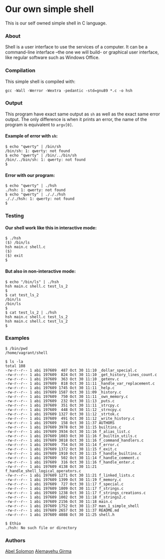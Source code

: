 # Our own simple shell

This is our self owned simple shell in C language.

### About

Shell is a user interface to use the services of a computer. It can be a command-line interface –the one we will build- or graphical user interface, like regular software such as Windows Office.

### Compilation
This simple shell is compiled with:
```
gcc -Wall -Werror -Wextra -pedantic -std=gnu89 *.c -o hsh
```

### Output
This program have exact same output as ```sh``` as well as the exact same error output. The only difference is when it prints an error, the name of the program is equivalent to ```argv[0]```.

#### Example of error with ```sh```:
```
$ echo "qwerty" | /bin/sh
/bin/sh: 1: qwerty: not found
$ echo "qwerty" | /bin/../bin/sh
/bin/../bin/sh: 1: qwerty: not found
$
```

#### Error with our program:

```
$ echo "qwerty" | ./hsh
./hsh: 1: qwerty: not found
$ echo "qwerty" | ./././hsh
./././hsh: 1: qwerty: not found
$
```
### Testing
#### Our shell work like this in interactive mode:
```
$ ./hsh
($) /bin/ls
hsh main.c shell.c
($)
($) exit
$
```

#### But also in non-interactive mode:
```
$ echo "/bin/ls" | ./hsh
hsh main.c shell.c test_ls_2
$
$ cat test_ls_2
/bin/ls
/bin/ls
$
$ cat test_ls_2 | ./hsh
hsh main.c shell.c test_ls_2
hsh main.c shell.c test_ls_2
$
```
### Examples
```
$ /bin/pwd
/home/vagrant/shell
```

```
$ ls -la
total 108
-rw-r--r-- 1 abi 197609  487 Oct 30 11:10 _dollar_special.c
-rw-r--r-- 1 abi 197609  824 Oct 30 11:10 _get_history_lines_count.c
-rw-r--r-- 1 abi 197609  363 Oct 30 11:10 _getenv.c
-rw-r--r-- 1 abi 197609  818 Oct 30 11:11 _handle_var_replacement.c
-rw-r--r-- 1 abi 197609 1745 Oct 30 11:11 _help.c
-rw-r--r-- 1 abi 197609 1587 Oct 30 11:09 _history.c
-rw-r--r-- 1 abi 197609  750 Oct 30 11:11 _own_memory.c
-rw-r--r-- 1 abi 197609  232 Oct 30 11:13 _puts.c
-rw-r--r-- 1 abi 197609  351 Oct 30 11:11 _strcpy.c
-rw-r--r-- 1 abi 197609  448 Oct 30 11:12 _strncpy.c
-rw-r--r-- 1 abi 197609 1327 Oct 30 11:12 _strtok.c
-rw-r--r-- 1 abi 197609  491 Oct 30 11:12 _write_history.c
-rw-r--r-- 1 abi 197609  158 Oct 30 11:37 AUTHORS
-rw-r--r-- 1 abi 197609 3978 Oct 30 11:15 builtins.c
-rw-r--r-- 1 abi 197609 3934 Oct 30 11:16 f_alias_list.c
-rw-r--r-- 1 abi 197609 1083 Oct 30 11:16 f_builtin_utils.c
-rw-r--r-- 1 abi 197609 3018 Oct 30 11:16 f_command_handlers.c
-rw-r--r-- 1 abi 197609  754 Oct 30 11:14 f_error.c
-rw-r--r-- 1 abi 197609 1372 Oct 30 11:15 f_exit.c
-rw-r--r-- 1 abi 197609 1910 Oct 30 11:15 f_handle_builtins.c
-rw-r--r-- 1 abi 197609  502 Oct 30 11:14 f_handle_comment.c
-rw-r--r-- 1 abi 197609  316 Oct 30 11:16 f_handle_enter.c
-rw-r--r-- 1 abi 197609 4138 Oct 30 11:21 f_handle_shell_logical_operators.c
-rw-r--r-- 1 abi 197609 1271 Oct 30 11:21 f_linked_lists.c
-rw-r--r-- 1 abi 197609 1399 Oct 30 11:19 f_memory.c
-rw-r--r-- 1 abi 197609  727 Oct 30 11:17 f_special.c
-rw-r--r-- 1 abi 197609 1809 Oct 30 11:17 f_strings.c
-rw-r--r-- 1 abi 197609 1238 Oct 30 11:17 f_strings_creations.c
-rw-r--r-- 1 abi 197609 1002 Oct 30 11:18 f_strings2.c
-rw-r--r-- 1 abi 197609 2156 Oct 30 11:18 main.c
-rw-r--r-- 1 abi 197609 1752 Oct 30 11:37 man_1_simple_shell
-rw-r--r-- 1 abi 197609 2657 Oct 30 11:37 README.md
-rw-r--r-- 1 abi 197609 4088 Oct 30 11:25 shell.h
```

```
$ Ethio
./hsh: No such file or directory
```

### Authors
[Abel Solomon](https://github.com/absobk02)
[Alemayehu Girma](https://github.com/alexagirma)
